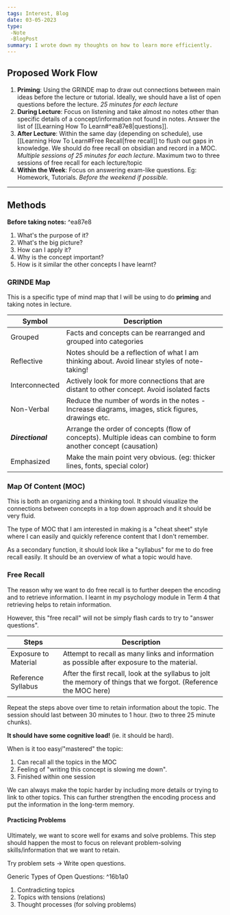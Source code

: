 ```yaml
---
tags: Interest, Blog
date: 03-05-2023
type: 
 -Note
 -BlogPost
summary: I wrote down my thoughts on how to learn more efficiently.
---
```

## Proposed Work Flow
1. **Priming**: Using the GRINDE map to draw out connections between main ideas before the lecture or tutorial. Ideally, we should have a list of open questions before the lecture. *25 minutes for each lecture*
2. **During Lecture**: Focus on listening and take almost no notes other than specific details of a concept/information not found in notes. Answer the list of [[Learning How To Learn#^ea87e8|questions]].
3. **After Lecture**: Within the same day (depending on schedule), use [[Learning How To Learn#Free Recall|free recall]] to flush out gaps in knowledge. We should do free recall on obsidian and record in a MOC. *Multiple sessions of 25 minutes for each lecture*. Maximum two to three sessions of free recall for each lecture/topic
4. **Within the Week**: Focus on answering exam-like questions. Eg: Homework, Tutorials. *Before the weekend if possible.*

---

## Methods
**Before taking notes:** ^ea87e8
1. What's the purpose of it?
2. What's the big picture?
3. How can I apply it?
4. Why is the concept important?
5. How is it similar the other concepts I have learnt? 

### GRINDE Map 

This is a specific type of mind map that I will be using to do **priming** and taking notes in lecture.

| **Symbol**          | **Description**                                                                                                      |
| --------------- | ---------------------------------------------------------------------------------------------------------------- |
| Grouped         | Facts and concepts can be rearranged and grouped into categories                                                 |
| Reflective      | Notes should be a reflection of what I am thinking about. Avoid linear styles of note-taking!                    |
| Interconnected  | Actively look for more connections that are distant to other concept. Avoid isolated facts                       |
| Non-Verbal      | Reduce the number of words in the notes - Increase diagrams, images, stick figures, drawings etc.                |
| ***Directional*** | Arrange the order of concepts (flow of concepts). Multiple ideas can combine to form another concept (causation) |
| Emphasized | Make the main point very obvious. (eg: thicker lines, fonts, special color)                                                                                                            |

### Map Of Content (MOC)
This is both an organizing and a thinking tool. It should visualize the connections between concepts in a top down approach and it should be very fluid.

The type of MOC that I am interested in making is a "cheat sheet" style where I can easily  and quickly reference content that I don't remember. 

As a secondary function, it should look like a "syllabus" for me to do free recall easily. It should be an overview of what a topic would have.


### Free Recall
The reason why we want to do free recall is to further deepen the encoding and to retrieve information. I learnt in my psychology module in Term 4 that retrieving helps to retain information.

However, this "free recall" will not be simply flash cards to try to "answer questions". 

| Steps              | Description                                                                                                             |
| ------------------ | ----------------------------------------------------------------------------------------------------------------------- |
| Exposure to Material      | Attempt to recall as many links and information as possible after exposure to the material.          |
| Reference Syllabus | After the first recall, look at the syllabus to jolt the memory of things that we forgot. (Reference the MOC here) |

Repeat the steps above over time to retain information about the topic. The session should last between 30 minutes to 1 hour. (two to three 25 minute chunks).

**It should have some cognitive load!** (ie. it should be hard). 

When is it too easy/"mastered" the topic:
1. Can recall all the topics in the MOC
2. Feeling of "writing this concept is slowing me down".
3. Finished within one session

We can always make the topic harder by including more details or trying to link to other topics. This can further strengthen the encoding process and put the information in the long-term memory.

#### Practicing Problems
Ultimately, we want to score well for exams and solve problems. This step should happen the most to focus on relevant problem-solving skills/information that we want to retain.

Try problem sets -> Write open questions.

Generic Types of Open Questions: ^16b1a0
1. Contradicting topics
2. Topics with tensions (relations)
3. Thought processes (for solving problems)

